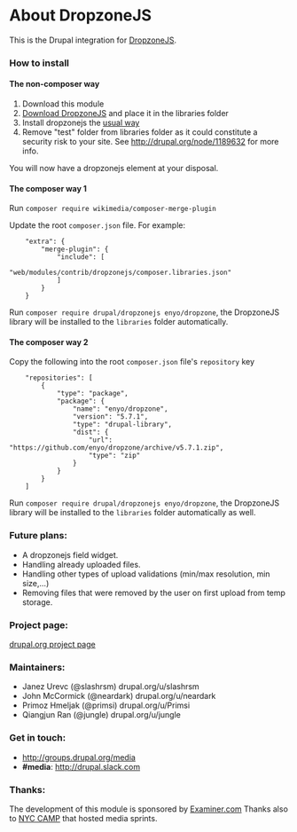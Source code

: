 # About DropzoneJS

This is the Drupal integration for [DropzoneJS](http://www.dropzonejs.com/).

### How to install

#### The non-composer way

1. Download this module
2. [Download DropzoneJS](https://github.com/enyo/dropzone) and place it in the
   libraries folder
3. Install dropzonejs the [usual way](https://www.drupal.org/docs/extending-drupal/installing-drupal-modules)
4. Remove "test" folder from libraries folder as it could constitute a
   security risk to your site. See http://drupal.org/node/1189632 for more info.

You will now have a dropzonejs element at your disposal.

#### The composer way 1

Run `composer require wikimedia/composer-merge-plugin`

Update the root `composer.json` file. For example:

```
    "extra": {
        "merge-plugin": {
            "include": [
                "web/modules/contrib/dropzonejs/composer.libraries.json"
            ]
        }
    }
```

Run `composer require drupal/dropzonejs enyo/dropzone`, the DropzoneJS library will be
installed to the `libraries` folder automatically.

#### The composer way 2

Copy the following into the root `composer.json` file's `repository` key

```
    "repositories": [
        {
            "type": "package",
            "package": {
                "name": "enyo/dropzone",
                "version": "5.7.1",
                "type": "drupal-library",
                "dist": {
                    "url": "https://github.com/enyo/dropzone/archive/v5.7.1.zip",
                    "type": "zip"
                }
            }
        }
    ]
```

Run `composer require drupal/dropzonejs enyo/dropzone`, the DropzoneJS library
will be installed to the `libraries` folder automatically as well.

### Future plans:
- A dropzonejs field widget.
- Handling already uploaded files.
- Handling other types of upload validations (min/max resolution, min size,...)
- Removing files that were removed by the user on first upload from temp storage.

### Project page:
[drupal.org project page](https://www.drupal.org/project/dropzonejs)

### Maintainers:
+ Janez Urevc (@slashrsm) drupal.org/u/slashrsm
+ John McCormick (@neardark) drupal.org/u/neardark
+ Primoz Hmeljak (@primsi) drupal.org/u/Primsi
+ Qiangjun Ran (@jungle) drupal.org/u/jungle

### Get in touch:
 - http://groups.drupal.org/media
 - **#media**: http://drupal.slack.com

### Thanks:
 The development of this module is sponsored by [Examiner.com](http://www.examiner.com)
 Thanks also to [NYC CAMP](http://nyccamp.org/) that hosted media sprints.
